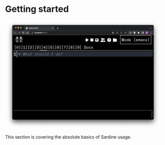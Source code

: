 # Getting started

![img](baby_steps.png)

This section is covering the absolute basics of Sardine usage.
